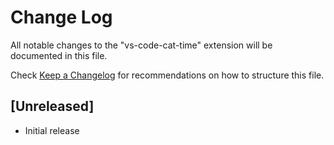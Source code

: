 # Change Log

All notable changes to the "vs-code-cat-time" extension will be documented in this file.

Check [Keep a Changelog](http://keepachangelog.com/) for recommendations on how to structure this file.

## [Unreleased]

- Initial release